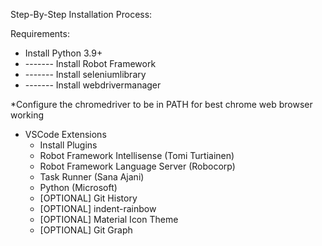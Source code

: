 Step-By-Step Installation Process:

Requirements:

- Install Python 3.9+
- ------- Install Robot Framework 
- ------- Install seleniumlibrary
- ------- Install webdrivermanager

*Configure the chromedriver to be in PATH for best chrome web browser working

+ VSCode Extensions
   + Install Plugins
    - Robot Framework Intellisense (Tomi Turtiainen)
    - Robot Framework Language Server (Robocorp)
    - Task Runner (Sana Ajani)
    - Python (Microsoft)
    - [OPTIONAL] Git History
    - [OPTIONAL] indent-rainbow
    - [OPTIONAL] Material Icon Theme
    - [OPTIONAL] Git Graph 


